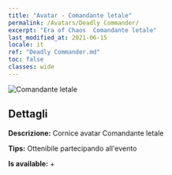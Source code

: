 ```yaml
---
title: "Avatar - Comandante letale"
permalink: /Avatars/Deadly Commander/
excerpt: "Era of Chaos  Comandante letale"
last_modified_at: 2021-06-15
locale: it
ref: "Deadly Commander.md"
toc: false
classes: wide
---
```

 ![Comandante letale](/images/a/avatarFrame_21.png)

## Dettagli

 **Descrizione:** Cornice avatar Comandante letale 

 **Tips:** Ottenibile partecipando all'evento 

 **Is available:**  + 

